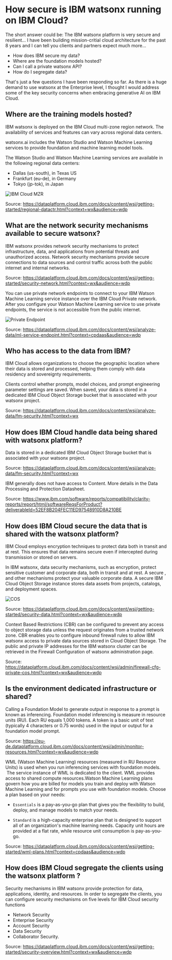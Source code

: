 # How secure is IBM watsonx running on IBM Cloud?

The short answer could be: The IBM watsonx platform is very secure and resilient...
I have been building mission-critial cloud architecture for the past 8 years and I can tell you clients and partners expect much more...
* How does IBM secure my data?
* Where are the foundation models hosted?
* Can I call a private watsonx API?
* How do I segregate data?

That's just a few questions I have been responding so far. As there is a huge demand to use watsonx at the Enterprise level, I thought I would address some of the key security concerns when embracing generative AI on IBM Cloud.

## Where are the training models hosted?

IBM watsonx is deployed on the IBM Cloud multi-zone region network. The availability of services and features can vary across regional data centers.

watsonx.ai includes the Watson Studio and Watson Machine Learning services to provide foundation and machine learning model tools.

The Watson Studio and Watson Machine Learning services are available in the following regional data centers:

* Dallas (us-south), in Texas US
* Frankfurt (eu-de), in Germany
* Tokyo (jp-tok), in Japan

![IBM Cloud MZR](./watsonx-regions.png)

Source: https://dataplatform.cloud.ibm.com/docs/content/wsj/getting-started/regional-datactr.html?context=wx&audience=wdp

## What are the network security mechanisms available to secure watsonx?

IBM watsonx provides network security mechanisms to protect infrastructure, data, and applications from potential threats and unauthorized access. Network security mechanisms provide secure connections to data sources and control traffic across both the public internet and internal networks.

Source: https://dataplatform.cloud.ibm.com/docs/content/wsj/getting-started/security-network.html?context=wx&audience=wdp

You can use private network endpoints to connect to your IBM Watson Machine Learning service instance over the IBM Cloud Private network. After you configure your Watson Machine Learning service to use private endpoints, the service is not accessible from the public internet.

![Private Endpoint](./watsonx-private-enndpoint.png)

Source: https://dataplatform.cloud.ibm.com/docs/content/wsj/analyze-data/ml-service-endpoint.html?context=cpdaas&audience=wdp

## Who has access to the data from IBM?

IBM Cloud allows organizations to choose the geographic location where their data is stored and processed, helping them comply with data residency and sovereignty requirements.

Clients control whether prompts, model choices, and prompt engineering parameter settings are saved. When saved, your data is stored in a dedicated IBM Cloud Object Storage bucket that is associated with your watsonx project.

Source: https://dataplatform.cloud.ibm.com/docs/content/wsj/analyze-data/fm-security.html?context=wx

## How does IBM Cloud handle data being shared with watsonx platform?

Data is stored in a dedicated IBM Cloud Object Storage bucket that is associated with your watsonx project.

Source: https://dataplatform.cloud.ibm.com/docs/content/wsj/analyze-data/fm-security.html?context=wx

IBM generally does not have access to Content.
More details in the Data Processing and Protection Datasheet.

Source: https://www.ibm.com/software/reports/compatibility/clarity-reports/report/html/softwareReqsForProduct?deliverableId=52EF8B204FEC11ED97548910D8A210BE

## How does IBM Cloud secure the data that is shared with the watsonx platform?

IBM Cloud employs encryption techniques to protect data both in transit and at rest. This ensures that data remains secure even if intercepted during transmission or stored on servers.

In IBM watsonx, data security mechanisms, such as encryption, protect sensitive customer and corporate data, both in transit and at rest. A secure , and other mechanisms protect your valuable corporate data. A secure IBM Cloud Object Storage instance stores data assets from projects, catalogs, and deployment spaces.

![COS](./watsonx-cos.png)

Source: https://dataplatform.cloud.ibm.com/docs/content/wsj/getting-started/security-data.html?context=wx&audience=wdp

Context Based Restrictions (CBR) can be configured to prevent any access to object storage data unless the request originates from a trusted network zone. CBR enables you to configure inbound firewall rules to allow IBM watsonx access to private data sources stored in Cloud Object Storage. The public and private IP addresses for the IBM watsonx cluster can be retrieved in the Firewall Configuration of watsonx administration page.

Source: https://dataplatform.cloud.ibm.com/docs/content/wsj/admin/firewall-cfg-private-cos.html?context=wx&audience=wdp

## Is the environment dedicated infrastructure or shared?

Calling a Foundation Model to generate output in response to a prompt is known as inferencing. Foundation model inferencing is measure in resource units (RU). Each RU equals 1,000 tokens. A token is a basic unit of text (typically 4 characters or 0.75 words) used in the input or output for a foundation model prompt.

Source: https://eu-de.dataplatform.cloud.ibm.com/docs/content/wsj/admin/monitor-resources.html?context=wx&audience=wdp

WML (Watson Machine Learning) resources (measured in RU Resource Units) is used when you run inferencing services with foundation models.  The service instance of WML is dedicated to the client. WML provides access to shared compute resources.Watson Machine Learning plans govern how you are billed for models you train and deploy with Watson Machine Learning and for prompts you use with foundation models. Choose a plan based on your needs:

* `Essentials` is a pay-as-you-go plan that gives you the flexibility to build, deploy, and manage models to match your needs.

* `Standard` is a high-capacity enterprise plan that is designed to support all of an organization's machine learning needs. Capacity unit hours are provided at a flat rate, while resource unit consumption is pay-as-you-go.

Source: https://dataplatform.cloud.ibm.com/docs/content/wsj/getting-started/wml-plans.html?context=cpdaas&audience=wdp

## How does IBM Cloud segregate the clients using the watsonx platform ?

Security mechanisms in IBM watsonx provide protection for data, applications, identity, and resources. In order to segregate the clients, you can configure security mechanisms on five levels for IBM Cloud security functions

* Network Security
* Enterprise Security
* Account Security
* Data Security
* Collaborator Security.

Source: https://dataplatform.cloud.ibm.com/docs/content/wsj/getting-started/security-overview.html?context=wx&audience=wdp